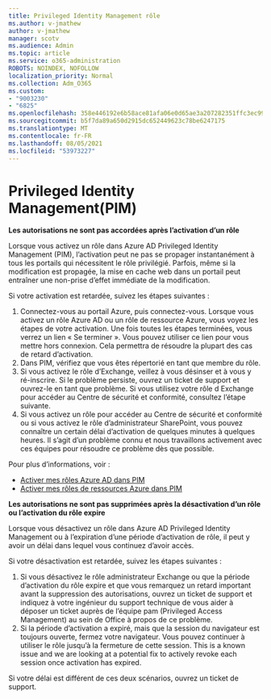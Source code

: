```yaml
---
title: Privileged Identity Management rôle
ms.author: v-jmathew
author: v-jmathew
manager: scotv
ms.audience: Admin
ms.topic: article
ms.service: o365-administration
ROBOTS: NOINDEX, NOFOLLOW
localization_priority: Normal
ms.collection: Adm_O365
ms.custom:
- "9003230"
- "6825"
ms.openlocfilehash: 358e446192e6b58ace81afa06e0d65ae3a207282351ffc3ec9975a24779951fb
ms.sourcegitcommit: b5f7da89a650d2915dc652449623c78be6247175
ms.translationtype: MT
ms.contentlocale: fr-FR
ms.lasthandoff: 08/05/2021
ms.locfileid: "53973227"
---
```

# <a name="privileged-identity-managementpim-role"></a>Privileged Identity Management(PIM)

**Les autorisations ne sont pas accordées après l’activation d’un rôle**

Lorsque vous activez un rôle dans Azure AD Privileged Identity Management (PIM), l’activation peut ne pas se propager instantanément à tous les portails qui nécessitent le rôle privilégié. Parfois, même si la modification est propagée, la mise en cache web dans un portail peut entraîner une non-prise d’effet immédiate de la modification.

Si votre activation est retardée, suivez les étapes suivantes :

1. Connectez-vous au portail Azure, puis connectez-vous. Lorsque vous activez un rôle Azure AD ou un rôle de ressource Azure, vous voyez les étapes de votre activation. Une fois toutes les étapes terminées, vous verrez un lien « Se terminer ». Vous pouvez utiliser ce lien pour vous mettre hors connexion. Cela permettra de résoudre la plupart des cas de retard d’activation.
2. Dans PIM, vérifiez que vous êtes répertorié en tant que membre du rôle.
3. Si vous activez le rôle d’Exchange, veillez à vous désinser et à vous y ré-inscrire. Si le problème persiste, ouvrez un ticket de support et ouvrez-le en tant que problème. Si vous utilisez votre rôle d Exchange pour accéder au Centre de sécurité et conformité, consultez l’étape suivante.
4. Si vous activez un rôle pour accéder au Centre de sécurité et conformité ou si vous activez le rôle d’administrateur SharePoint, vous pouvez connaître un certain délai d’activation de quelques minutes à quelques heures. Il s’agit d’un problème connu et nous travaillons activement avec ces équipes pour résoudre ce problème dès que possible.

Pour plus d’informations, voir :

- [Activer mes rôles Azure AD dans PIM](https://docs.microsoft.com/azure/active-directory/privileged-identity-management/pim-how-to-activate-role?WT.mc_id=Portal-Microsoft_Azure_Support "https://docs.microsoft.com/azure/active-directory/privileged-identity-management/pim-how-to-activate-role?wt.mc_id=portal-microsoft_azure_support")
- [Activer mes rôles de ressources Azure dans PIM](https://docs.microsoft.com/azure/active-directory/privileged-identity-management/pim-resource-roles-activate-your-roles?WT.mc_id=Portal-Microsoft_Azure_Support "https://docs.microsoft.com/azure/active-directory/privileged-identity-management/pim-resource-roles-activate-your-roles?wt.mc_id=portal-microsoft_azure_support")

**Les autorisations ne sont pas supprimées après la désactivation d’un rôle ou l’activation du rôle expire**

Lorsque vous désactivez un rôle dans Azure AD Privileged Identity Management ou à l’expiration d’une période d’activation de rôle, il peut y avoir un délai dans lequel vous continuez d’avoir accès.

Si votre désactivation est retardée, suivez les étapes suivantes :

1. Si vous désactivez le rôle administrateur Exchange ou que la période d’activation du rôle expire et que vous remarquez un retard important avant la suppression des autorisations, ouvrez un ticket de support et indiquez à votre ingénieur du support technique de vous aider à déposer un ticket auprès de l’équipe pam (Privileged Access Management) au sein de Office à propos de ce problème.
2. Si la période d’activation a expiré, mais que la session du navigateur est toujours ouverte, fermez votre navigateur. Vous pouvez continuer à utiliser le rôle jusqu’à la fermeture de cette session. This is a known issue and we are looking at a potential fix to actively revoke each session once activation has expired.

Si votre délai est différent de ces deux scénarios, ouvrez un ticket de support.
